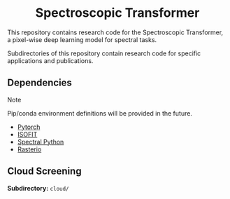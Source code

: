 <h1 align="center">Spectroscopic Transformer</h1>

This repository contains research code for the Spectroscopic Transformer, a pixel-wise deep learning model for spectral tasks.

Subdirectories of this repository contain research code for specific applications and publications. 

## Dependencies

> [!NOTE]
> Pip/conda environment definitions will be provided in the future.

- [Pytorch](https://pytorch.org/get-started/locally/)
- [ISOFIT](https://isofit.readthedocs.io/en/latest/custom/installation.html)
- [Spectral Python](https://www.spectralpython.net/installation.html)
- [Rasterio](https://rasterio.readthedocs.io/en/stable/installation.html)


## Cloud Screening

**Subdirectory:** `cloud/`
